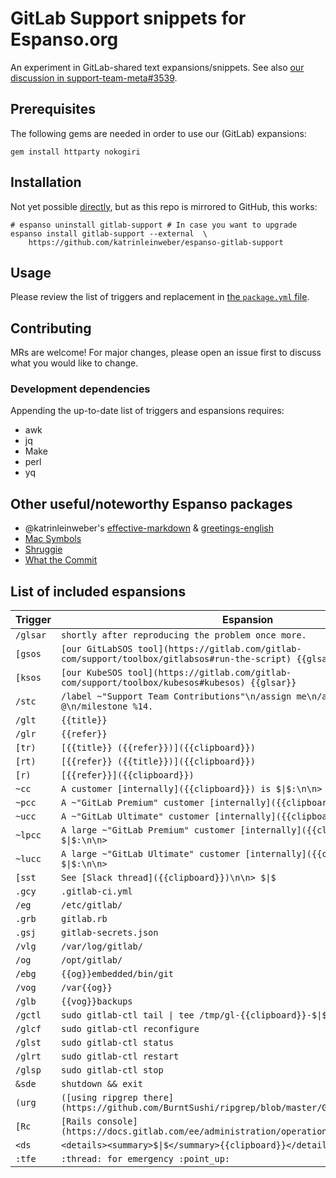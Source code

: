 # GitLab Support snippets for Espanso.org

An experiment in GitLab-shared text expansions/snippets.
See also [our discussion in support-team-meta#3539](https://gitlab.com/gitlab-com/support/support-team-meta/-/issues/3539#note_597649648).

## Prerequisites

The following gems are needed in order to use our (GitLab) expansions:

```shell
gem install httparty nokogiri
```

## Installation

Not yet possible [directly](https://espanso.org/docs/packages/#from-a-repository),
but as this repo is mirrored to GitHub, this works:

```shell
# espanso uninstall gitlab-support # In case you want to upgrade
espanso install gitlab-support --external  \
    https://github.com/katrinleinweber/espanso-gitlab-support
```

## Usage

Please review the list of triggers and replacement in [the `package.yml` file](gitlab-support/0.1.0/package.yml).

## Contributing

MRs are welcome! For major changes, please open an issue first to discuss what you would like to change.

### Development dependencies

Appending the up-to-date list of triggers and espansions requires:

- awk
- jq
- Make
- perl
- yq

## Other useful/noteworthy Espanso packages

- @katrinleinweber's [effective-markdown](https://github.com/katrinleinweber/espanso-effective-markdown) & [greetings-english](https://github.com/katrinleinweber/espanso-greetings-english)
- [Mac Symbols](https://hub.espanso.org/packages/mac-symbols/)
- [Shruggie](https://hub.espanso.org/packages/shruggie/)
- [What the Commit](https://hub.espanso.org/packages/wtc/)

## List of included espansions

Trigger | Espansion
------- | ---------
`/glsar` | `shortly after reproducing the problem once more.`
`[gsos` | `[our GitLabSOS tool](https://gitlab.com/gitlab-com/support/toolbox/gitlabsos#run-the-script) {{glsar}}`
`[ksos` | `[our KubeSOS tool](https://gitlab.com/gitlab-com/support/toolbox/kubesos#kubesos) {{glsar}}`
`/stc` | `/label ~"Support Team Contributions"\n/assign me\n/assign_reviewer @\n/milestone %14.`
`/glt` | `{{title}}`
`/glr` | `{{refer}}`
`[tr)` | `[{{title}} ({{refer}})]({{clipboard}})`
`[rt)` | `[{{refer}} ({{title}})]({{clipboard}})`
`[r)` | `[{{refer}}]({{clipboard}})`
`~cc` | `A customer [internally]({{clipboard}}) is $\|$:\n\n> `
`~pcc` | `A ~"GitLab Premium" customer [internally]({{clipboard}}) is $\|$:\n\n> `
`~ucc` | `A ~"GitLab Ultimate" customer [internally]({{clipboard}}) is $\|$:\n\n> `
`~lpcc` | `A large ~"GitLab Premium" customer [internally]({{clipboard}}) is $\|$:\n\n> `
`~lucc` | `A large ~"GitLab Ultimate" customer [internally]({{clipboard}}) is $\|$:\n\n> `
`[sst` | `See [Slack thread]({{clipboard}})\n\n> $\|$`
`.gcy` | `.gitlab-ci.yml`
`/eg` | `/etc/gitlab/`
`.grb` | `gitlab.rb`
`.gsj` | `gitlab-secrets.json`
`/vlg` | `/var/log/gitlab/`
`/og` | `/opt/gitlab/`
`/ebg` | `{{og}}embedded/bin/git`
`/vog` | `/var{{og}}`
`/glb` | `{{vog}}backups`
`/gctl` | `sudo gitlab-ctl tail \| tee /tmp/gl-{{clipboard}}-$\|$.txt`
`/glcf` | `sudo gitlab-ctl reconfigure`
`/glst` | `sudo gitlab-ctl status`
`/glrt` | `sudo gitlab-ctl restart`
`/glsp` | `sudo gitlab-ctl stop`
`&sde` | `shutdown && exit`
`(urg` | `([using ripgrep there](https://github.com/BurntSushi/ripgrep/blob/master/GUIDE.md))`
`[Rc` | `[Rails console](https://docs.gitlab.com/ee/administration/operations/rails_console.html)`
`<ds` | `<details><summary>$\|$</summary>{{clipboard}}</details>`
`:tfe` | `:thread: for emergency :point_up:`

